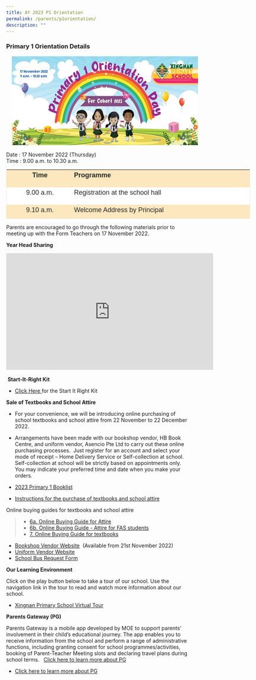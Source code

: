 ```yaml
---
title: AY 2023 P1 Orientation
permalink: /parents/p1orientation/
description: ""
---
```

### Primary 1 Orientation Details 
<img src="/images/Parents/Banner.jpg" style="width:6000px;height:240px;margin-left:15px;" align = "Centre">

Date : 17 November 2022 (Thursday)  
Time : 9.00 a.m. to 10.30 a.m.
  

<table class="iveo_table ives_tab_1 ive_eobj_center" width="554" style="margin: auto; outline: 0px; padding: 0px; clear: both; border: 1px solid rgb(234, 234, 234); color: rgb(0, 0, 0); font-family: Raleway, sans-serif; font-size: 14px; font-style: normal; font-variant-ligatures: normal; font-variant-caps: normal; font-weight: 400; letter-spacing: normal; orphans: 2; text-align: left; text-transform: none; white-space: normal; widows: 2; word-spacing: 0px; -webkit-text-stroke-width: 0px; background-color: rgb(255, 255, 255); text-decoration-thickness: initial; text-decoration-style: initial; text-decoration-color: initial; width: 660px; height: 134px;"><tbody class="" style="margin: 0px; outline: 0px; padding: 0px;"><tr class="" style="margin: 0px; outline: 0px; padding: 0px;"><td width="83" class="" style="margin: 0px; outline: 0px; padding: 2px; text-align: center; background: rgb(252, 231, 190); color: rgb(40, 40, 40); width: 177px;"><p class="" style="margin: 0px 0px 1em; outline: 0px; padding: 0px; line-height: 25px; font-size: 18px; text-align: center;"><b class="" style="margin: 0px; outline: 0px; padding: 0px;"><span lang="EN-US" class="" style="margin: 0px; outline: 0px; padding: 0px;"><font size="4" style="margin: 0px; outline: 0px; padding: 0px;">Time</font></span></b></p></td><td width="470" class="" style="margin: 0px; outline: 0px; padding: 2px; text-align: center; background: rgb(252, 231, 190); color: rgb(40, 40, 40); width: 475px;"><p class="" style="margin: 0px 0px 1em; outline: 0px; padding: 0px; line-height: 25px; font-size: 18px; text-align: left;"><b class="" style="margin: 0px; outline: 0px; padding: 0px;"><span lang="EN-US" class="" style="margin: 0px; outline: 0px; padding: 0px;"><font size="4" style="margin: 0px; outline: 0px; padding: 0px;">Programme</font></span></b></p></td></tr><tr class="" style="margin: 0px; outline: 0px; padding: 0px;"><td width="83" class="" style="margin: 0px; outline: 0px; padding: 2px; text-align: center; background: rgb(255, 255, 255); color: rgb(40, 40, 40);"><p class="" style="margin: 0px 0px 1em; outline: 0px; padding: 0px; line-height: 25px; font-size: 18px; text-align: center;"><span lang="EN-US" class="" style="margin: 0px; outline: 0px; padding: 0px;"><font size="4" style="margin: 0px; outline: 0px; padding: 0px;">9.00 a.m.</font></span></p></td><td width="470" class="" style="margin: 0px; outline: 0px; padding: 2px; text-align: center; background: rgb(255, 255, 255); color: rgb(40, 40, 40);"><p class="" style="margin: 0px 0px 1em; outline: 0px; padding: 0px; line-height: 25px; font-size: 18px; text-align: left;"><span lang="EN-US" class="" style="margin: 0px; outline: 0px; padding: 0px;"><font size="4" style="margin: 0px; outline: 0px; padding: 0px;">Registration at the school hall</font></span></p></td></tr><tr class="" style="margin: 0px; outline: 0px; padding: 0px;"><td width="83" class="" style="margin: 0px; outline: 0px; padding: 2px; text-align: center; background: rgb(252, 231, 190); color: rgb(40, 40, 40);"><p class="" style="margin: 0px 0px 1em; outline: 0px; padding: 0px; line-height: 25px; font-size: 18px; text-align: center;"><span lang="EN-US" class="" style="margin: 0px; outline: 0px; padding: 0px;"><font size="4" style="margin: 0px; outline: 0px; padding: 0px;">9.10 a.m.</font></span></p></td><td width="470" class="" style="margin: 0px; outline: 0px; padding: 2px; text-align: center; background: rgb(252, 231, 190); color: rgb(40, 40, 40);"><p class="" style="margin: 0px 0px 1em; outline: 0px; padding: 0px; line-height: 25px; font-size: 18px; text-align: left;"><span lang="EN-US" class="" style="margin: 0px; outline: 0px; padding: 0px;"><font size="4" style="margin: 0px; outline: 0px; padding: 0px;">Welcome Address by Principal</font></span></p></td></tr><tr class="" style="margin: 0px; outline: 0px; padding: 0px;"><td width="83" class="" style="margin: 0px; outline: 0px; padding: 2px; text-align: center; background: rgb(255, 255, 255); color: rgb(40, 40, 40);"><p class="" style="margin: 0px 0px 1em; outline: 0px; padding: 0px; line-height: 25px; font-size: 18px; text-align: center;"><span lang="EN-US" class="" style="margin: 0px; outline: 0px; padding: 0px;"><font size="4" style="margin: 0px; outline: 0px; padding: 0px;">9.20 a.m.</font></span></p></td><td width="470" class="" style="margin: 0px; outline: 0px; padding: 2px; text-align: center; background: rgb(255, 255, 255); color: rgb(40, 40, 40);"><p class="" style="margin: 0px 0px 1em; outline: 0px; padding: 0px; line-height: 25px; font-size: 18px; text-align: left;"><span lang="EN-US" class="" style="margin: 0px; outline: 0px; padding: 0px;"><font size="4" style="margin: 0px; outline: 0px; padding: 0px;">Sharing by Year Head (Lower Primary)</font></span></p></td></tr><tr class="" style="margin: 0px; outline: 0px; padding: 0px;"><td width="83" class="" style="margin: 0px; outline: 0px; padding: 2px; text-align: center; background: rgb(252, 231, 190); color: rgb(40, 40, 40);"><p class="" style="margin: 0px 0px 1em; outline: 0px; padding: 0px; line-height: 25px; font-size: 18px; text-align: center;"><span lang="EN-US" class="" style="margin: 0px; outline: 0px; padding: 0px;"><font size="4" style="margin: 0px; outline: 0px; padding: 0px;">9.30 a.m.</font></span></p></td><td width="470" class="" style="margin: 0px; outline: 0px; padding: 2px; text-align: center; background: rgb(252, 231, 190); color: rgb(40, 40, 40);"><p class="" style="margin: 0px 0px 1em; outline: 0px; padding: 0px; line-height: 25px; font-size: 18px; text-align: left;"><span lang="EN-US" class="" style="margin: 0px; outline: 0px; padding: 0px;"><font size="4" style="margin: 0px; outline: 0px; padding: 0px;">Interaction Time with Xingnanians in classrooms</font></span></p></td></tr><tr class="" style="margin: 0px; outline: 0px; padding: 0px;"><td width="83" class="" style="margin: 0px; outline: 0px; padding: 2px; text-align: center; background: rgb(255, 255, 255); color: rgb(40, 40, 40);"><p class="" style="margin: 0px 0px 1em; outline: 0px; padding: 0px; line-height: 25px; font-size: 18px; text-align: center;"><span lang="EN-US" class="" style="margin: 0px; outline: 0px; padding: 0px;"><font size="4" style="margin: 0px; outline: 0px; padding: 0px;">10.00 a.m.</font></span></p></td><td width="470" class="" style="margin: 0px; outline: 0px; padding: 2px; text-align: center; background: rgb(255, 255, 255); color: rgb(40, 40, 40);"><p class="" style="margin: 0px 0px 1em; outline: 0px; padding: 0px; line-height: 25px; font-size: 18px; text-align: left;"><span lang="EN-US" class="" style="margin: 0px; outline: 0px; padding: 0px;"><font size="4" style="margin: 0px; outline: 0px; padding: 0px;">Engagement Session with Form Teachers</font></span></p></td></tr><tr class="" style="margin: 0px; outline: 0px; padding: 0px;"><td width="83" class="" style="margin: 0px; outline: 0px; padding: 2px; text-align: center; background: rgb(252, 231, 190); color: rgb(40, 40, 40);"><p class="" style="margin: 0px 0px 1em; outline: 0px; padding: 0px; line-height: 25px; font-size: 18px; text-align: center;"><span lang="EN-US" class="" style="margin: 0px; outline: 0px; padding: 0px;"><font size="4" style="margin: 0px; outline: 0px; padding: 0px;">10.30 a.m.</font></span></p></td><td width="470" class="" style="margin: 0px; outline: 0px; padding: 2px; text-align: center; background: rgb(252, 231, 190); color: rgb(40, 40, 40);"><p class="" style="margin: 0px 0px 1em; outline: 0px; padding: 0px; line-height: 25px; font-size: 18px; text-align: left;"><span lang="EN-US" class="" style="margin: 0px; outline: 0px; padding: 0px;"><font size="4" style="margin: 0px; outline: 0px; padding: 0px;">End of Programme/ Dismissal at School Foyer</font></span></p></td></tr></tbody></table>

  

Parents are encouraged to go through the following materials prior to meeting up with the Form Teachers on 17 November 2022. 

**Year Head Sharing**
<iframe width="560" height="315" src="https://www.youtube.com/embed/c1dtjgq6JCU" title="YouTube video player" frameborder="0" allow="accelerometer; autoplay; clipboard-write; encrypted-media; gyroscope; picture-in-picture" allowfullscreen></iframe>

 **Start-It-Right Kit**

* [Click Here ](/files/Parents/P1%20Orientation/sirkit2023.pdf) for the Start It Right Kit


**Sale of Textbooks and School Attire**


*   For your convenience, we will be introducing online purchasing of school textbooks and school attire from 22 November to 22 December 2022.

  

*   Arrangements have been made with our bookshop vendor, HB Book Centre, and uniform vendor, Asencio Pte Ltd to carry out these online purchasing processes.  Just register for an account and select your mode of receipt – Home Delivery Service or Self-collection at school.  Self-collection at school will be strictly based on appointments only.  You may indicate your preferred time and date when you make your orders.  

*   [2023 Primary 1 Booklist](/files/Parents/P1%20Orientation/p1booklist23.pdf)
*   [Instructions for the purchase of textbooks and school attire ](/files/Parents/P1%20Orientation/Instructions%20for%20Sale%20of%20Textbooks%20and%20School%20Attire.pdf)

Online buying guides for textbooks and school attire 
>* [6a. Online Buying Guide for Attire](/files/Parents/P1%20Orientation/Online%20Buying%20Guide%20for%20Attire.pdf)
>* [6b. Online Buying Guide - Attire for FAS students](/files/Parents/P1%20Orientation/Online%20Buying%20Guide%20-%20Attire%20for%20FAS%20students.pdf)
>* [7. Online Buying Guide for textbooks](/files/Parents/P1%20Orientation/Online%20Buying%20Guide%20for%20Textbooks%20.pdf)



*   [Bookshop Vendor Website](https://www.huntforbooks.com/)  (Available from 21st November 2022)
*   [Uniform Vendor Website](https://asencio.com.sg/)
*   [School Bus Request Form](https://go.gov.sg/xnpsbus23)

**Our Learning Environment**


Click on the play button below to take a tour of our school. Use the navigation link in the tour to read and watch more information about our school.
*  [Xingnan Primary School Virtual Tour](https://roundme.com/tour/651486/view/2062694)

**Parents Gateway (PG)**

Parents Gateway is a mobile app developed by MOE to support parents’ involvement in their child’s educational journey. The app enables you to receive information from the school and perform a range of administrative functions, including granting consent for school programmes/activities, booking of Parent-Teacher Meeting slots and declaring travel plans during school terms.  
[Click here to learn more about PG](/files/Parents/P1%20Orientation/Guide%20to%20PG%20Onboarding.pdf)

*   [Click here to learn more about PG](https://xingnanpri.moe.edu.sg/qql/slot/u224/2020/Parent/2023%20P1%20Orientation/8.%20Guide%20to%20PG%20Onboarding.pdf)